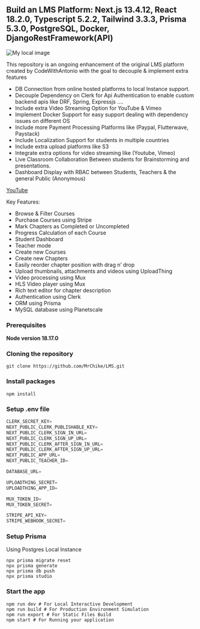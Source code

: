 ## Build an LMS Platform: Next.js 13.4.12, React 18.2.0, Typescript 5.2.2, Tailwind 3.3.3, Prisma 5.3.0, PostgreSQL, Docker, DjangoRestFramework(API)

![My local image](./img/lms_screenshot.png)

This repository is an ongoing enhancement of the original LMS platform created by CodeWithAntonio with the goal to decouple & implement extra features

- DB Connection from online hosted platforms to local Instance support.
- Decouple Dependency on Clerk for Api Authentication to enable custom backend apis like DRF, Spring, Expressjs ....
- Include extra Video Streaming Option for YouTube & Vimeo
- Implement Docker Support for easy support dealing with dependency issues on different OS
- Include more Payment Processing Platforms like (Paypal, Flutterwave, Paystack)
- Include Localization Support for students in multiple countries
- Include extra upload platforms like S3
- Integrate extra options for video streaming like (Youtube, Vimeo)
- Live Classroom Collaboration Between students for Brainstorming and presentations.
- Dashboard Display with RBAC between Students, Teachers & the general Public (Anonymous)

[YouTube](https://www.youtube.com/watch?v=Big_aFLmekI)

Key Features:

- Browse & Filter Courses
- Purchase Courses using Stripe
- Mark Chapters as Completed or Uncompleted
- Progress Calculation of each Course
- Student Dashboard
- Teacher mode
- Create new Courses
- Create new Chapters
- Easily reorder chapter position with drag n’ drop
- Upload thumbnails, attachments and videos using UploadThing
- Video processing using Mux
- HLS Video player using Mux
- Rich text editor for chapter description
- Authentication using Clerk
- ORM using Prisma
- MySQL database using Planetscale

### Prerequisites

**Node version 18.17.0**

### Cloning the repository

```shell
git clone https://github.com/MrChike/LMS.git
```

### Install packages

```shell
npm install
```

### Setup .env file


```js
CLERK_SECRET_KEY=
NEXT_PUBLIC_CLERK_PUBLISHABLE_KEY=
NEXT_PUBLIC_CLERK_SIGN_IN_URL=
NEXT_PUBLIC_CLERK_SIGN_UP_URL=
NEXT_PUBLIC_CLERK_AFTER_SIGN_IN_URL=
NEXT_PUBLIC_CLERK_AFTER_SIGN_UP_URL=
NEXT_PUBLIC_APP_URL=
NEXT_PUBLIC_TEACHER_ID=

DATABASE_URL=

UPLOADTHING_SECRET=
UPLOADTHING_APP_ID=

MUX_TOKEN_ID=
MUX_TOKEN_SECRET=

STRIPE_API_KEY=
STRIPE_WEBHOOK_SECRET=
```

### Setup Prisma

Using Postgres Local Instance

```shell
npx prisma migrate reset
npx prisma generate
npx prisma db push
npx prisma studio
```

### Start the app

```shell
npm run dev # For Local Interactive Development
npm run build # For Production Environment Simulation
npm run export # For Static Files Build
npm start # For Running your application
```

